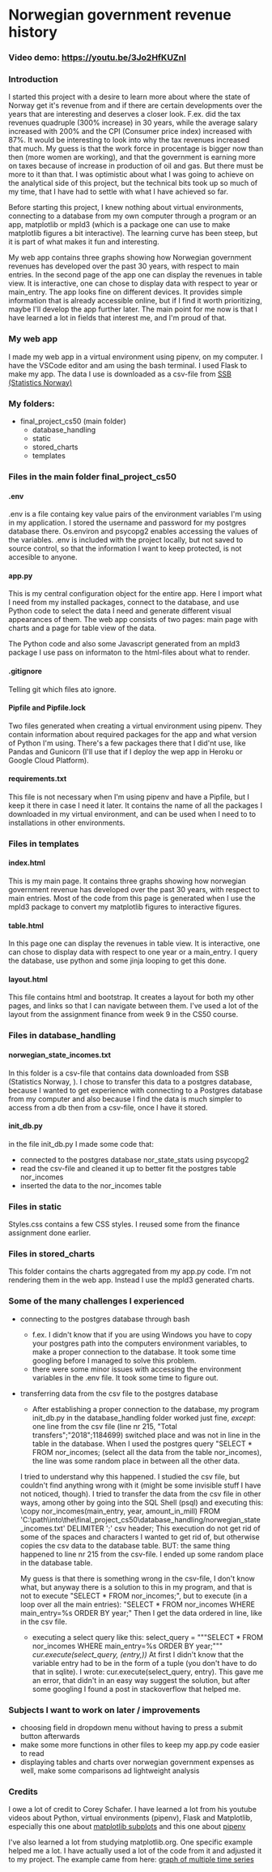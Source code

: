 # Norwegian government revenue history

### Video demo: https://youtu.be/3Jo2HfKUZnI 

### Introduction

I started this project with a desire to learn more about where the state of Norway get it's revenue from and if there are certain developments over the years that are interesting and deserves a closer look. F.ex. did the tax revenues quadruple (300% increase) in 30 years, while the average salary increased with 200% and the CPI (Consumer price index) increased with 87%. It would be interesting to look into why the tax revenues increased that much. My guess is that the work force in procentage is bigger now than then (more women are working), and that the government is earning more on taxes because of increase in production of oil and gas. But there must be more to it than that. I was optimistic about what I was going to achieve on the analytical side of this project, but the technical bits took up so much of my time, that I have had to settle with what I have achieved so far.

Before starting this project, I knew nothing about virtual environments, connecting to a database from my own computer through a program or an app, matplotlib or mpld3 (which is a package one can use to make matplotlib figures a bit interactive). The learning curve has been steep, but it is part of what makes it fun and interesting.

My web app contains three graphs showing how Norwegian government revenues has developed over the past 30 years, with respect to main entries. In the second page of the app one can display the revenues in table view. It is interactive, one can chose to display data with respect to year or main_entry. The app looks fine on different devices. It provides simple information that is already accessible online, but if I find it worth prioritizing, maybe I'll develop the app further later. The main point for me now is that I have learned a lot in fields that interest me, and I'm proud of that.

### My web app

I made my web app in a virtual environment using pipenv, on my computer. I have the VSCode editor and am using the bash terminal. I used Flask to make my app. The data I use is downloaded as a csv-file from [SSB (Statistics Norway)](https://www.ssb.no/en/statbank/table/10486/)

### My folders:
- final_project_cs50 (main folder)
    * database_handling
    * static
    * stored_charts
    * templates

### Files in the main folder final_project_cs50
#### .env
.env is a file containg key value pairs of the environment variables I'm using in my application. I stored the username and password for my postgres database there. Os.environ and psycopg2 enables accessing the values of the variables. .env is included with the project locally, but not saved to source control, so that the information I want to keep protected, is not accesible to anyone.

#### app.py
This is my central configuration object for the entire app. Here I import what I need from my installed packages, connect to the database, and use Python code to select the data I need and generate different visual appearances of them. The web app consists of two pages: main page  with charts and a page for table view of the data.

The Python code and also some Javascript generated from an mpld3 package I use pass on informaton to the html-files about what to render.

#### .gitignore
Telling git which files ato ignore.

#### Pipfile and Pipfile.lock
Two files generated when creating a virtual environment using pipenv. They contain information about required packages for the app and what version of Python I'm using. There's a few packages there that I did'nt use, like Pandas and Gunicorn (I'll use that if I deploy the wep app in Heroku or Google Cloud Platform).

#### requirements.txt
This file is not necessary when I'm using pipenv and have a Pipfile, but I keep it there in case I need it later. It contains the name of all the packages I downloaded in my virtual environment, and can be used when I need to to installations in other environments.

### Files in templates
#### index.html
This is my main page. It contains three graphs showing how norwegian government revenue has developed over the past 30 years, with respect to main entries. Most of the code from this page is generated when I use the mpld3 package to convert my matplotlib figures to interactive figures.

#### table.html
In this page one can display the revenues in table view. It is interactive, one can chose to display data with respect to one year or a main_entry. I query the database, use python and some jinja looping to get this done.

#### layout.html
This file contains html and bootstrap. It creates a layout for both my other pages, and links so that I can navigate between them. I've used a lot of the layout from the assignment finance from week 9 in the CS50 course.

### Files in database_handling
#### norwegian_state_incomes.txt
In this folder is a csv-file that contains data downloaded from SSB (Statistics Norway, ). I chose to transfer this data to a postgres database, because I wanted to get experience with connecting to a Postgres database from my computer and also because I find the data is much simpler to access from a db then from a csv-file, once I have it stored.

#### init_db.py
in the file init_db.py I made some code that:
 * connected to the postgres database nor_state_stats using psycopg2
 * read the csv-file and cleaned it up to better fit the postgres table nor_incomes
 * inserted the data to the nor_incomes table

### Files in static
Styles.css contains a few CSS styles. I reused some from the finance assignment done earlier.

### Files in stored_charts
This folder contains the charts aggregated from my app.py code. I'm not rendering them in the web app. Instead I use the mpld3 generated charts.

### Some of the many challenges I experienced
- connecting to the postgres database through bash
    * f.ex. I didn't know that if you are using Windows you have to copy your postgres path into the computers environment variables, to make a proper connection to the database. It took some time googling before I managed to solve this problem.
    * there were some minor issues with accessing the environment variables in the .env file. It took some time to figure out.
- transferring data from the csv file to the postgres database
    * After establishing a proper connection to the database, my program init_db.py in the database_handling folder worked just fine, *except*: one line from the csv file (line nr 215, "Total transfers";"2018";1184699) switched place and was not in line in the table in the database. When I used the postgres query "SELECT * FROM nor_incomes; (select all the data from the table nor_incomes), the line was some random place in between all the other data. 
    
    I tried to understand why this happened. I studied the csv file, but couldn't find anything wrong with it (might be some invisible stuff I have not noticed, though). I tried to transfer the data from the csv file in other ways, among other by going into the SQL Shell (psql) and executing this:
    \copy nor_incomes(main_entry, year, amount_in_mill) FROM 'C:\path\into\the\final_project_cs50\database_handling/norwegian_state_incomes.txt' DELIMITER ';' csv header; 
    This execution do not get rid of some of the spaces and characters I wanted to get rid of, but otherwise copies the csv data to the database table. BUT: the same thing happened to line nr 215 from the csv-file. I ended up some random place in the database table. 
    
    My guess is that there is something wrong in the csv-file, I don't know what, but anyway there is a solution to this in my program, and that is not to execute "SELECT * FROM nor_incomes;", but to execute (in a loop over all the main entries): "SELECT * FROM nor_incomes WHERE main_entry=%s ORDER BY year;" Then I get the data ordered in line, like in the csv file.

    * executing a select query like this: 
    select_query = """SELECT * FROM nor_incomes WHERE main_entry=%s ORDER BY year;"""
    *cur.execute(select_query, (entry,))*
    At first I didn't know that the variable entry had to be in the form of a tuple (you don't have to do that in sqlite). I wrote: cur.execute(select_query, entry). This gave me an error, that didn't in an easy way suggest the solution, but after some googling I found a post in stackoverflow that helped me.


### Subjects I want to work on later / improvements
- choosing field in dropdown menu without having to press a submit button afterwards
- make some more functions in other files to keep my app.py code easier to read
- displaying tables and charts over norwegian government expenses as well, make some comparisons ad lightweight analysis

### Credits
I owe a lot of credit to Corey Schafer. I have learned a lot from his youtube videos about Python, virtual environments (pipenv), Flask and Matplotlib, especially this one about [matplotlib subplots](https://www.youtube.com/watch?v=XFZRVnP-MTU&list=PL-osiE80TeTvipOqomVEeZ1HRrcEvtZB_&index=10) and this one about [pipenv](https://www.youtube.com/watch?v=zDYL22QNiWk)

I've also learned a lot from studying matplotlib.org. One specific example helped me a lot. I have actually used a lot of the code from it and adjusted it to my project. The example came from here: [graph of multiple time series](https://matplotlib.org/2.1.2/gallery/showcase/bachelors_degrees_by_gender.html#sphx-glr-gallery-showcase-bachelors-degrees-by-gender-py)

